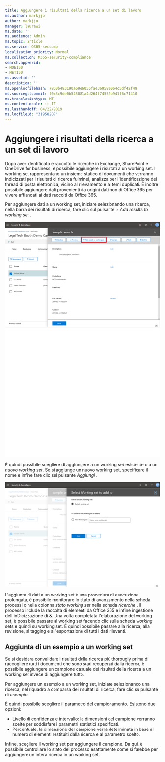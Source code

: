 ```yaml
---
title: Aggiungere i risultati della ricerca a un set di lavoro
ms.author: markjjo
author: markjjo
manager: laurawi
ms.date: ''
ms.audience: Admin
ms.topic: article
ms.service: O365-seccomp
localization_priority: Normal
ms.collection: M365-security-compliance
search.appverid:
- MOE150
- MET150
ms.assetid: ''
description: ''
ms.openlocfilehash: 7830b483190a69e6055fae369580064c5df42f49
ms.sourcegitcommit: f0e3c9de0b545081a4d264f74559b941f6c71410
ms.translationtype: MT
ms.contentlocale: it-IT
ms.lasthandoff: 04/22/2019
ms.locfileid: "31958287"
---
```

# <a name="add-search-results-to-a-working-set"></a>Aggiungere i risultati della ricerca a un set di lavoro

Dopo aver identificato e raccolto le ricerche in Exchange, SharePoint e OneDrive for business, è possibile aggiungere i risultati a un working set. I working set rappresentano un insieme statico di documenti che verranno indicizzati per i risultati di ricerca fulminei, analizza per l'identificazione dei thread di posta elettronica, vicino al rilevamento e ai temi duplicati.  È inoltre possibile aggiungere dati provenienti da origini dati non di Office 365 per vivere affiancati ai dati raccolti da Office 365.

Per aggiungere dati a un working set, iniziare selezionando una ricerca, nella barra dei risultati di ricerca, fare clic sul pulsante *+ Add results to working set* .

![Aggiunta di dati a un working set](../media/c1b4fc00-7a15-4587-b9b0-ce594bb02e4d.png)

È quindi possibile scegliere di aggiungere a un working set esistente o a un *nuovo working set*.  Se si aggiunge un nuovo working set, specificare il nome e infine fare clic sul pulsante *Aggiungi* .

![Selezionare un working set](../media/e8c6ab51-da8d-4c39-9b21-26bfdf453fb9.png)

L'aggiunta di dati a un working set è una procedura di esecuzione prolungata, è possibile monitorare lo stato di avanzamento nella scheda processi o nella colonna *stato working set* nella scheda *ricerche* .  Il processo include la raccolta di elementi da Office 365 e infine ingestione dell'inDicizzazione di &.  Una volta completata l'elaborazione del working set, è possibile passare al working set facendo clic sulla scheda *working* sets e quindi su working set.  È quindi possibile passare alla ricerca, alla revisione, al tagging e all'esportazione di tutti i dati rilevanti.

## <a name="adding-a-sample-to-a-working-set"></a>Aggiunta di un esempio a un working set

Se si desidera convalidare i risultati della ricerca più thorougly prima di raccogliere tutti i documenti che sono stati recuperati dalla ricerca, è possibile aggiungere un campione casuale dei risultati della ricerca a un working set invece di aggiungere tutto.

Per aggiungere un esempio a un working set, iniziare selezionando una ricerca, nel riquadro a comparsa dei risultati di ricerca, fare clic su pulsante di *esempio* .

È quindi possibile scegliere il parametro del campionamento. Esistono due opzioni:
- Livello di confidenza e intervallo: le dimensioni del campione verranno scelte per soddisfare i parametri statistici specificati.
- Percentuale: la dimensione del campione verrà determinata in base al numero di elementi restituiti dalla ricerca e al parametro scelto.

Infine, scegliere il working set per aggiungere il campione. Da qui, è possibile controllare lo stato del processo esattamente come si farebbe per aggiungere un'intera ricerca in un working set. 